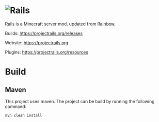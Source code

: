 ![Rails](http://logos-download.com/wp-content/uploads/2016/09/Ruby_on_Rails_logo.png)
=======

Rails is a Minecraft server mod, updated from [Rainbow](https://project-rainbow.org).

Builds: <https://projectrails.org/releases>

Website: <https://projectrails.org>

Plugins: <https://projectrails.org/resources>


Build
=====

Maven
-----

This project uses maven. The project can be build by running the following command:
```
mvn clean install
```

